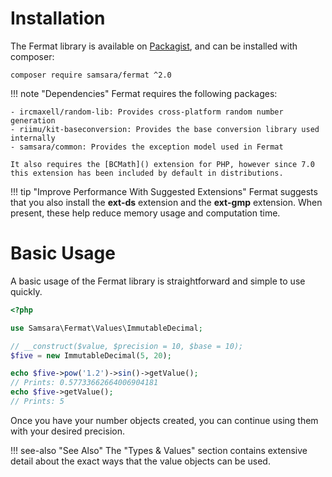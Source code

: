 # Installation

The Fermat library is available on [Packagist](https://packagist.org/packages/samsara/fermat), and can be installed with composer:

    composer require samsara/fermat ^2.0

!!! note "Dependencies"
    Fermat requires the following packages:
    
    - ircmaxell/random-lib: Provides cross-platform random number generation
    - riimu/kit-baseconversion: Provides the base conversion library used internally
    - samsara/common: Provides the exception model used in Fermat
    
    It also requires the [BCMath]() extension for PHP, however since 7.0 this extension has been included by default in distributions.

!!! tip "Improve Performance With Suggested Extensions"
    Fermat suggests that you also install the **ext-ds** extension and the **ext-gmp** extension. When present, these help reduce memory usage and computation time.
    
# Basic Usage

A basic usage of the Fermat library is straightforward and simple to use quickly.

```php
<?php

use Samsara\Fermat\Values\ImmutableDecimal;

// __construct($value, $precision = 10, $base = 10);
$five = new ImmutableDecimal(5, 20);

echo $five->pow('1.2')->sin()->getValue();
// Prints: 0.57733662664006904181
echo $five->getValue();
// Prints: 5
```

Once you have your number objects created, you can continue using them with your desired precision.

!!! see-also "See Also"
    The "Types & Values" section contains extensive detail about the exact ways that the value objects can be used.